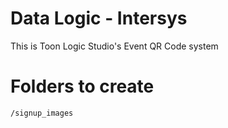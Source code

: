 # Data Logic - Intersys
This is Toon Logic Studio's Event QR Code system

# Folders to create
```
/signup_images
```
